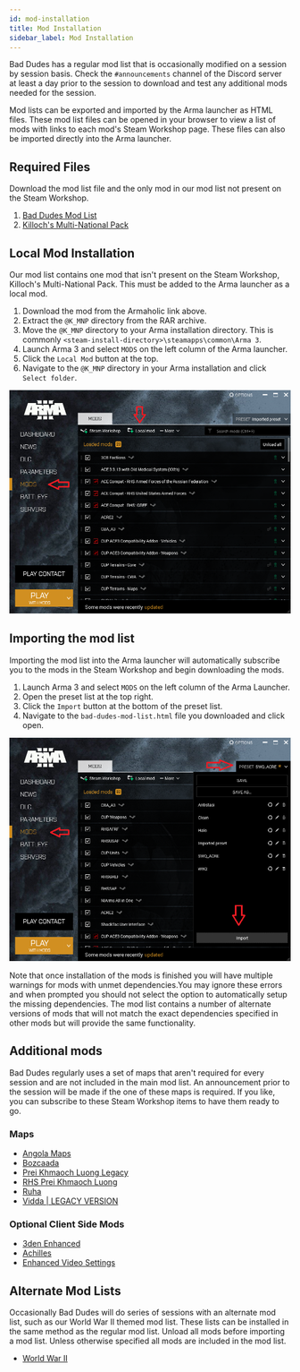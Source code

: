 ```yaml
---
id: mod-installation
title: Mod Installation
sidebar_label: Mod Installation
---
```


Bad Dudes has a regular mod list that is occasionally modified on a session by session basis. Check the `#announcements` channel of the Discord server at least a day prior to the session to download and test any additional mods needed for the session.

Mod lists can be exported and imported by the Arma launcher as HTML files. These mod list files can be opened in your browser to view a list of mods with links to each mod's Steam Workshop page. These files can also be imported directly into the Arma launcher.

## Required Files

Download the mod list file and the only mod in our mod list not present on the Steam Workshop.

1. [Bad Dudes Mod List](assets/mod-installation/bad-dudes-mod-list.html)
2. [Killoch's Multi-National Pack](http://www.armaholic.com/page.php?id=26666)

## Local Mod Installation

Our mod list contains one mod that isn't present on the Steam Workshop, Killoch's Multi-National Pack. This must be added to the Arma launcher as a local mod.

1. Download the mod from the Armaholic link above.
2. Extract the `@K_MNP` directory from the RAR archive.
3. Move the `@K_MNP` directory to your Arma installation directory. This is commonly `<steam-install-directory>\steamapps\common\Arma 3`.
4. Launch Arma 3 and select `MODS` on the left column of the Arma launcher.
5. Click the `Local Mod` button at the top.
6. Navigate to the `@K_MNP` directory in your Arma installation and click `Select folder`.

![import local mods](assets/mod-installation/import-local-mod.png)

## Importing the mod list

Importing the mod list into the Arma launcher will automatically subscribe you to the mods in the Steam Workshop and begin downloading the mods.

1. Launch Arma 3 and select `MODS` on the left column of the Arma Launcher.
2. Open the preset list at the top right.
3. Click the `Import` button at the bottom of the preset list.
4. Navigate to the `bad-dudes-mod-list.html` file you downloaded and click open.

![importing mod list](assets/mod-installation/import-mod-list.png)

Note that once installation of the mods is finished you will have multiple warnings for mods with unmet dependencies.You may ignore these errors and when prompted you should not select the option to automatically setup the missing dependencies. The mod list contains a number of alternate versions of mods that will not match the exact dependencies specified in other mods but will provide the same functionality.

## Additional mods

Bad Dudes regularly uses a set of maps that aren't required for every session and are not included in the main mod list. An announcement prior to the session will be made if the one of these maps is required. If you like, you can subscribe to these Steam Workshop items to have them ready to go.

### Maps
* [Angola Maps](https://steamcommunity.com/sharedfiles/filedetails/?id=1446500688)
* [Bozcaada](https://steamcommunity.com/sharedfiles/filedetails/?id=5246226280)
* [Prei Khmaoch Luong Legacy](https://steamcommunity.com/sharedfiles/filedetails/?id=950966660)
* [RHS Prei Khmaoch Luong](https://steamcommunity.com/sharedfiles/filedetails/?id=1978754337)
* [Ruha](https://steamcommunity.com/sharedfiles/filedetails/?id=1368857262)
* [Vidda | LEGACY VERSION](https://steamcommunity.com/sharedfiles/filedetails/?id=1282716647)

### Optional Client Side Mods
* [3den Enhanced](https://steamcommunity.com/sharedfiles/filedetails/?id=623475643)
* [Achilles](https://steamcommunity.com/sharedfiles/filedetails/?id=723217262)
* [Enhanced Video Settings](https://steamcommunity.com/sharedfiles/filedetails/?id=1223309664)


## Alternate Mod Lists

Occasionally Bad Dudes will do series of sessions with an alternate mod list, such as our World War II themed mod list. These lists can be installed in the same method as the regular mod list. Unload all mods before importing a mod list. Unless otherwise specified all mods are included in the mod list.

* [World War II](assets/mod-installation/bad-dudes-wwii-mod-list.html)